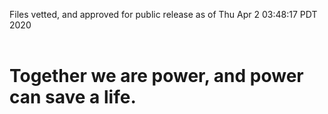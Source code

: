 Files vetted, and approved for public release as of Thu Apr  2 03:48:17 PDT 2020<br><br><h1>Together we are power, and power can save a life.</h1>
